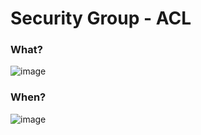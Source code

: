 # Security Group - ACL


### What?

![image](https://user-images.githubusercontent.com/25337881/197450855-64186e2c-2ebc-4d47-b3c5-92948a59cf60.png)


### When?

![image](https://user-images.githubusercontent.com/25337881/197476194-1d723971-f409-4ffb-b534-40896ab50aca.png)
